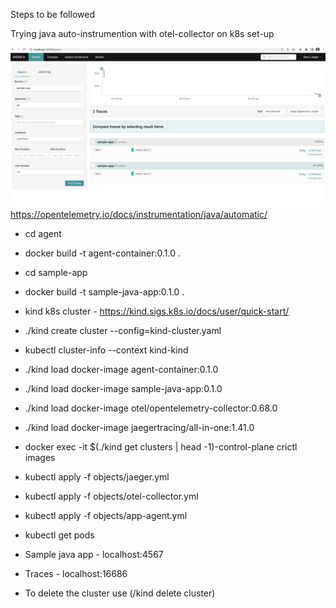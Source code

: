 Steps to be followed

Trying java auto-instrumention with otel-collector on k8s set-up

![Trace](./Trace.png)
https://opentelemetry.io/docs/instrumentation/java/automatic/

- cd agent
- docker build -t agent-container:0.1.0 .
- cd sample-app
- docker build -t sample-java-app:0.1.0 .

- kind k8s cluster - https://kind.sigs.k8s.io/docs/user/quick-start/

 - ./kind create cluster --config=kind-cluster.yaml
 - kubectl cluster-info --context kind-kind
 - ./kind load docker-image agent-container:0.1.0
 - ./kind load docker-image sample-java-app:0.1.0
- ./kind load docker-image otel/opentelemetry-collector:0.68.0
- ./kind load docker-image jaegertracing/all-in-one:1.41.0

- docker exec -it $(./kind get clusters | head -1)-control-plane crictl images
- kubectl apply -f objects/jaeger.yml
- kubectl apply -f objects/otel-collector.yml
- kubectl apply -f objects/app-agent.yml
- kubectl get pods
- Sample java app - localhost:4567
- Traces - localhost:16686
- To delete the cluster use (/kind delete cluster)